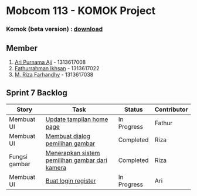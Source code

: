 # Mobcom 113 - KOMOK Project

### Komok (beta version) : [download](https://github.com/rubischoco/KOMOKProject/raw/sprint7/Komok-beta.apk)

## Member
1. [Ari Purnama Aji](https://github.com/AriPurnamaAji) - 1313617008
2. [Fathurrahman Ikhsan](https://github.com/rubischoco) - 1313617022
3. [M. Riza Farhandhy](https://github.com/MRizaF) - 1313617038

## Sprint 7 Backlog

| Story | Task | Status | Contributor |
|-------|------|--------|-------------|
| Membuat UI | [Update tampilan home page](https://github.com/rubischoco/KOMOKProject/issues/7) | In Progress | Fathur |
| Membuat UI | [Membuat dialog pemilihan gambar](https://github.com/rubischoco/KOMOKProject/issues/18) | Completed | Riza |
| Fungsi gambar | [Menerapkan sistem pemilihan gambar dari kamera](https://github.com/rubischoco/KOMOKProject/issues/19) | Completed | Riza |
| Membuat UI | [Buat login register](https://github.com/rubischoco/KOMOKProject/issues/10) | In Progress | Ari |
